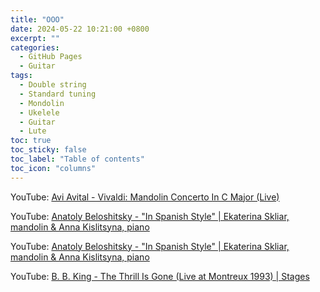 ```yaml
---
title: "OOO"
date: 2024-05-22 10:21:00 +0800
excerpt: ""
categories: 
  - GitHub Pages
  - Guitar
tags:
  - Double string
  - Standard tuning
  - Mondolin
  - Ukelele
  - Guitar
  - Lute
toc: true
toc_sticky: false
toc_label: "Table of contents"
toc_icon: "columns"
---
```





YouTube: [Avi Avital - Vivaldi: Mandolin Concerto In C Major (Live)](<https://www.youtube.com/watch?v=aXBWrNN64z8>)

YouTube: [Anatoly Beloshitsky - "In Spanish Style" \| Ekaterina Skliar, mandolin & Anna Kislitsyna, piano](<https://www.youtube.com/watch?v=xVkAQlybLT8>)

YouTube: [Anatoly Beloshitsky - "In Spanish Style" | Ekaterina Skliar, mandolin & Anna Kislitsyna, piano](<https://www.youtube.com/watch?v=xVkAQlybLT8>)



YouTube: [B. B. King - The Thrill Is Gone (Live at Montreux 1993) \| Stages](<https://www.youtube.com/watch?v=4fk2prKnYnI>)







